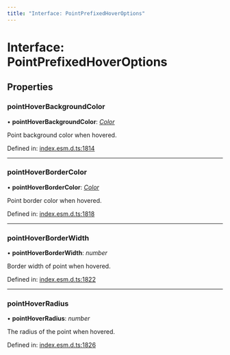 ```yaml
---
title: "Interface: PointPrefixedHoverOptions"
---
```


# Interface: PointPrefixedHoverOptions

## Properties

### pointHoverBackgroundColor

• **pointHoverBackgroundColor**: [*Color*](../README.md#color)

Point background color when hovered.

Defined in: [index.esm.d.ts:1814](https://github.com/chartjs/Chart.js/blob/b319f2cf/types/index.esm.d.ts#L1814)

___

### pointHoverBorderColor

• **pointHoverBorderColor**: [*Color*](../README.md#color)

Point border color when hovered.

Defined in: [index.esm.d.ts:1818](https://github.com/chartjs/Chart.js/blob/b319f2cf/types/index.esm.d.ts#L1818)

___

### pointHoverBorderWidth

• **pointHoverBorderWidth**: *number*

Border width of point when hovered.

Defined in: [index.esm.d.ts:1822](https://github.com/chartjs/Chart.js/blob/b319f2cf/types/index.esm.d.ts#L1822)

___

### pointHoverRadius

• **pointHoverRadius**: *number*

The radius of the point when hovered.

Defined in: [index.esm.d.ts:1826](https://github.com/chartjs/Chart.js/blob/b319f2cf/types/index.esm.d.ts#L1826)
